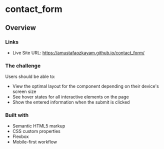 # contact_form

## Overview

### Links

- Live Site URL: https://amustafaozkayam.github.io/contact_form/


### The challenge

Users should be able to:

- View the optimal layout for the component depending on their device's screen size
- See hover states for all interactive elements on the page
- Show the entered information when the submit is clicked

### Built with

- Semantic HTML5 markup
- CSS custom properties
- Flexbox
- Mobile-first workflow
